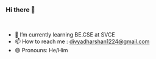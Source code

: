 ### Hi there 👋
<br>

- 🌱 I’m currently learning BE.CSE at SVCE
- 📫 How to reach me : divyadharshan1224@gmail.com
- 😄 Pronouns: He/Him
